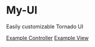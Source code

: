 # My-UI

Easily customizable Tornado UI



[Example Controller](myui/controllers/example.py)
[Example View](myui/templates/example.html)


